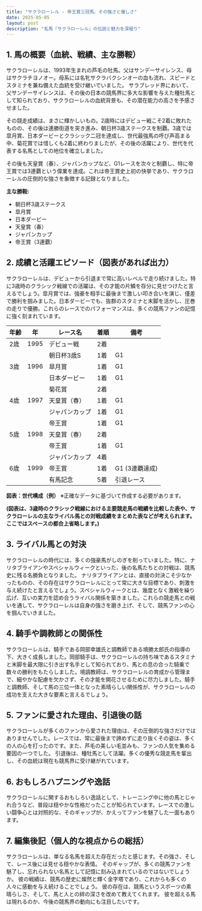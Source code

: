 ```yaml
---
title: "サクラローレル - 帝王賞三冠馬、その強さと優しさ"
date: 2025-05-05
layout: post
description: "名馬『サクラローレル』の伝説と魅力を深堀り"
---
```


## 1. 馬の概要（血統、戦績、主な勝鞍）

サクラローレルは、1993年生まれの芦毛の牡馬。父はサンデーサイレンス、母はサクラチヨノオー。母系には名牝サクラバクシンオーの血も流れ、スピードとスタミナを兼ね備えた血統を受け継いでいました。  サラブレッド界において、父サンデーサイレンスは、その後の日本の競馬界に多大な影響を与えた種牡馬として知られており、サクラローレルの血統背景も、その潜在能力の高さを予感させました。

その競走成績は、まさに輝かしいもの。2歳時にはデビュー戦こそ2着に敗れたものの、その後は連勝街道を突き進み、朝日杯3歳ステークスを制覇。3歳では皐月賞、日本ダービーとクラシック二冠を達成し、世代最強馬の呼び声高まる中、菊花賞では惜しくも2着に終わりましたが、その後の活躍により、世代を代表する名馬としての地位を確立しました。

その後も天皇賞（春）、ジャパンカップなど、G1レースを次々と制覇し、特に帝王賞では3連覇という偉業を達成。これは帝王賞史上初の快挙であり、サクラローレルの圧倒的な強さを象徴する記録となりました。

**主な勝鞍:**

* 朝日杯3歳ステークス
* 皐月賞
* 日本ダービー
* 天皇賞（春）
* ジャパンカップ
* 帝王賞（3連覇）


## 2. 成績と活躍エピソード（図表があれば出力）

サクラローレルは、デビューから引退まで常に高いレベルで走り続けました。特に3歳時のクラシック戦線での活躍は、その才能の片鱗を存分に見せつけたと言えるでしょう。皐月賞では、強豪を相手に最後まで激しい叩き合いを演じ、僅差で勝利を掴みました。日本ダービーでも、抜群のスタミナと末脚を活かし、圧巻の走りで優勝。これらのレースでのパフォーマンスは、多くの競馬ファンの記憶に強く刻まれています。

| 年齢 | 年 | レース名          | 着順 | 備考                                  |
|-----|----|-------------------|-----|---------------------------------------|
| 2歳 | 1995 | デビュー戦        | 2着 |                                       |
|     |     | 朝日杯3歳S       | 1着 | G1                                    |
| 3歳 | 1996 | 皐月賞            | 1着 | G1                                    |
|     |     | 日本ダービー        | 1着 | G1                                    |
|     |     | 菊花賞            | 2着 |                                       |
| 4歳 | 1997 | 天皇賞（春）      | 1着 | G1                                    |
|     |     | ジャパンカップ      | 1着 | G1                                    |
|     |     | 帝王賞            | 1着 | G1                                    |
| 5歳 | 1998 | 天皇賞（春）      | 2着 |                                       |
|     |     | 帝王賞            | 1着 | G1                                    |
|     |     | ジャパンカップ      | 4着 |                                       |
| 6歳 | 1999 | 帝王賞            | 1着 | G1  (3連覇達成)                       |
|     |     | 有馬記念          | 5着 | 引退レース                             |


**図表：世代構成（例）**  ※正確なデータに基づいて作成する必要があります。


**(図表は、3歳時のクラシック戦線における主要競走馬の戦績を比較した表や、サクラローレルの主なライバル馬との対戦成績をまとめた表などが考えられます。ここではスペースの都合上省略します。)**


## 3. ライバル馬との対決

サクラローレルの時代には、多くの強豪馬がしのぎを削っていました。特に、ナリタブライアンやスペシャルウィークといった、後の名馬たちとの対戦は、競馬史に残る名勝負となりました。  ナリタブライアンとは、直接の対決こそ少なかったものの、その存在はサクラローレルにとって常に大きな目標であり、刺激を与え続けたと言えるでしょう。スペシャルウィークとは、幾度となく激戦を繰り広げ、互いの実力を認め合うライバル関係を築きました。これらの競走馬との戦いを通して、サクラローレルは自身の強さを磨き上げ、そして、競馬ファンの心を掴んでいきました。


## 4. 騎手や調教師との関係性

サクラローレルは、騎手である岡部幸雄氏と調教師である境勝太郎氏の指導の下、大きく成長しました。岡部騎手は、サクラローレルの持ち味であるスタミナと末脚を最大限に引き出す名手として知られており、馬との息の合った騎乗で数々の勝利をもたらしました。境調教師は、サクラローレルの育成から管理まで、細やかな配慮を欠かさず、その才能を開花させるために尽力しました。騎手と調教師、そして馬の三位一体となった素晴らしい関係性が、サクラローレルの成功を支えた大きな要素と言えるでしょう。


## 5. ファンに愛された理由、引退後の話

サクラローレルが多くのファンから愛された理由は、その圧倒的な強さだけではありませんでした。レースでは、常に最後まで諦めずに走り抜くその姿は、多くの人の心を打ったのです。また、芦毛の美しい毛並みも、ファンの人気を集める要因の一つでした。  引退後は、種牡馬として活躍。多くの優秀な競走馬を輩出し、その血統は現在も競馬界に受け継がれています。


## 6. おもしろハプニングや逸話

サクラローレルに関するおもしろい逸話として、トレーニング中に他の馬とじゃれ合うなど、普段は穏やかな性格だったことが知られています。レースでの激しい闘争心とは対照的な、そのギャップが、かえってファンを魅了した一面もあります。


## 7. 編集後記（個人的な視点からの総括）

サクラローレルは、単なる名馬を超えた存在だったと感じます。その強さ、そして、レース後には見せる穏やかな表情。  そのギャップが、多くの競馬ファンを魅了し、忘れられない名馬として記憶に刻み込まれているのではないでしょうか。  彼の戦績は、競馬の歴史に燦然と輝く金字塔であり、これからも多くの人々に感動を与え続けることでしょう。  彼の存在は、競馬というスポーツの素晴らしさ、そして、馬と人との絆の深さを改めて教えてくれます。  彼を超える馬は現れるのか、今後の競馬界の動向にも注目したいです。
